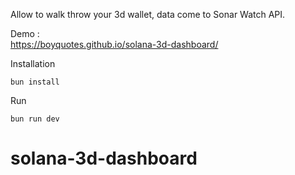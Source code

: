 Allow to walk throw your 3d wallet, data come to Sonar Watch API.

Demo :    
https://boyquotes.github.io/solana-3d-dashboard/

Installation
```
bun install 
```

Run
```
bun run dev
```

# solana-3d-dashboard


